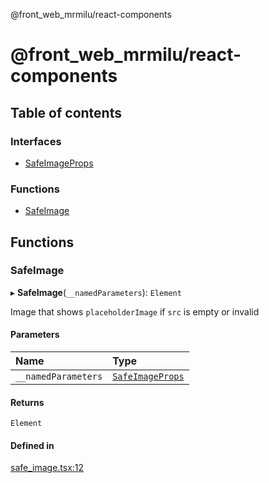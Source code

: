 @front_web_mrmilu/react-components

# @front_web_mrmilu/react-components

## Table of contents

### Interfaces

- [SafeImageProps](interfaces/SafeImageProps.md)

### Functions

- [SafeImage](ReactComponents.md#safeimage)

## Functions

### SafeImage

▸ **SafeImage**(`__namedParameters`): `Element`

Image that shows `placeholderImage` if `src` is empty or invalid

#### Parameters

| Name | Type |
| :------ | :------ |
| `__namedParameters` | [`SafeImageProps`](interfaces/SafeImageProps.md) |

#### Returns

`Element`

#### Defined in

[safe_image.tsx:12](https://github.com/mrmilu/front_web_mrmilu/blob/8fc805a/packages/react_components/src/safe_image.tsx#L12)
